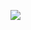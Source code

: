 <!-- ### :surfer: 

- :beer: Junior at ZJU, IS
- :beers: [Github](https://github.com/xx-xx-xx)
- :cocktail: [Blog](https://xx-xx-xx.vercel.app)
- :fishing_pole_and_fish:  -->

![](https://gitee.com/xx-xx-xx/images/raw/master/img/42F01EB612213FC33DC5FCB56B0B6A4A.png)

<!--
**xx-xx-xx/xx-xx-xx** is a ✨ _special_ ✨ repository because its `README.md` (this file) appears on your GitHub profile.

Here are some ideas to get you started:

- 🔭 I’m currently working on ...
- 🌱 I’m currently learning ...
- 👯 I’m looking to collaborate on ...
- 🤔 I’m looking for help with ...
- 💬 Ask me about ...
- 📫 How to reach me: ...
- 😄 Pronouns: ...
- ⚡ Fun fact: ...
-->
